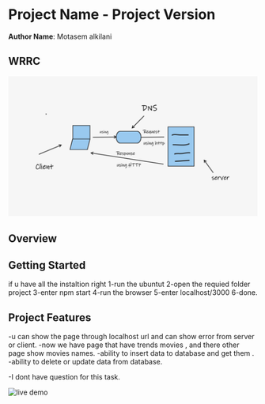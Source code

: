 # Project Name - Project Version

**Author Name**: Motasem alkilani

## WRRC
<img src="Whiteboard.png">

## Overview

## Getting Started
if u have all the instaltion right
1-run the ubuntut
2-open the requied folder project
3-enter npm start
4-run the browser
5-enter localhost/3000
6-done.

## Project Features
-u can show the page through localhost url and can show error from server or client.
-now we have page that have trends movies ,
and there other page show movies names.
-ability to insert data to database and get them .
-ability to delete or update data from database.

-I dont have question for this task.



![live demo](https://github.com/MotasemZaidAlkilani/Movies-Library)

